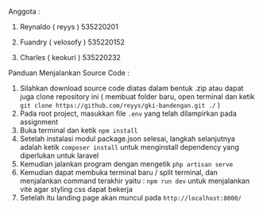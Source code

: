 Anggota :

1. Reynaldo ( reyys ) 535220201 

2. Fuandry ( velosofy ) 535220152

3. Charles ( keokuri )  535220232

Panduan Menjalankan Source Code :
1. Silahkan download source code diatas dalam bentuk .zip atau dapat juga clone repository ini ( membuat folder baru, open terminal dan ketik `git clone https://github.com/reyys/gki-bandengan.git ./` )
2. Pada root project, masukkan file `.env` yang telah dilampirkan pada assignment
3. Buka terminal dan ketik `npm install`
4. Setelah instalasi modul package.json selesai, langkah selanjutnya adalah ketik `composer install` untuk menginstall dependency yang diperlukan untuk laravel
5. Kemudian jalankan program dengan mengetik `php artisan serve`
6. Kemudian dapat membuka terminal baru / split terminal, dan menjalankan command terakhir yaitu : `npm run dev` untuk menjalankan vite agar styling css dapat bekerja
7. Setelah itu landing page akan muncul pada `http://localhost:8000/` 
